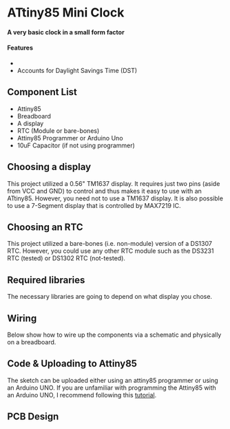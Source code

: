 # ATtiny85 Mini Clock
#### A very basic clock in a small form factor 
#### Features
+ 
+ Accounts for Daylight Savings Time (DST)
## Component List
+ Attiny85
+ Breadboard
+ A display
+ RTC (Module or bare-bones)
+ Attiny85 Programmer or Arduino Uno
+ 10uF Capacitor (if not using programmer)

## Choosing a display
This project utilized a 0.56" TM1637 display. It requires just two pins (aside from VCC and GND) to control and thus makes it easy to use with an ATtiny85. However, you need not to use a TM1637 display. It is also possible to use a 7-Segment display that is controlled by MAX7219 IC.
## Choosing an RTC
This project utilized a bare-bones (i.e. non-module) version of a DS1307 RTC. However, you could use any other RTC module such as the DS3231 RTC (tested) or DS1302 RTC (not-tested).
## Required libraries
The necessary libraries are going to depend on what display you chose. 
## Wiring
Below show how to wire up the components via a schematic and physically on a breadboard.

## Code & Uploading to Attiny85
The sketch can be uploaded either using an attiny85 programmer or using an Arduino UNO. If you are unfamiliar with programming the Attiny85 with an Arduino UNO, I recommend following this [tutorial](https://create.arduino.cc/projecthub/arjun/programming-attiny85-with-arduino-uno-afb829).

## PCB Design
